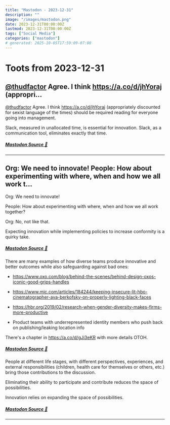 ```yaml
---
title: "Mastodon - 2023-12-31"
description: ""
image: "/images/mastodon.png"
date: 2023-12-31T00:00:00Z
lastmod: 2023-12-31T00:00:00Z
tags: ["Social Media"]
categories: ["mastodon"]
# generated: 2025-10-05T17:59:09-07:00
---
```


# Toots from 2023-12-31

## [@thudfactor](https://hachyderm.io/@thudfactor) Agree. I think <https://a.co/d/jhYoraj> (appropri...

[@thudfactor](https://hachyderm.io/@thudfactor) Agree. I think <https://a.co/d/jhYoraj> (appropriately discounted for sexist language of the times) should be required reading for everyone going into management.

Slack, measured in unallocated time, is essential for innovation. Slack, as a communication tool, eliminates exactly that time.

##### [Mastodon Source 🐘](https://hachyderm.io/@mweagle/111677697236127286)

---

## Org: We need to innovate!  People: How about experimenting with where, when and how we all work t...

Org: We need to innovate!

People: How about experimenting with where, when and how we all work together?

Org: No, not like that.

Expecting innovation while implementing policies to increase conformity is a quirky take.

##### [Mastodon Source 🐘](https://hachyderm.io/@mweagle/111677497489354747)

There are many examples of how diverse teams produce innovative and better outcomes while also safeguarding against bad ones:

* <https://www.oxo.com/blog/behind-the-scenes/behind-design-oxos-iconic-good-grips-handles>

* <https://www.mic.com/articles/184244/keeping-insecure-lit-hbo-cinematographer-ava-berkofsky-on-properly-lighting-black-faces>

* <https://hbr.org/2019/02/research-when-gender-diversity-makes-firms-more-productive>

* Product teams with underrepresented identity members who push back on publishing/leaking location info

There's a chapter in <https://a.co/d/gJi3eKR> with more details OTOH.

##### [Mastodon Source 🐘](https://hachyderm.io/@mweagle/111677656605742515)

People at different life stages, with different perspectives, experiences, and external responsibilities (children, health care for themselves or others, etc.) bring those contributions to the discussion.

Eliminating their ability to participate and contribute reduces the space of possibilities.

Innovation relies on expanding the space of possibilities.

##### [Mastodon Source 🐘](https://hachyderm.io/@mweagle/111677683069764330)

---

